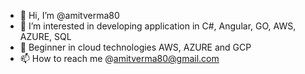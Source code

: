 - 👋 Hi, I’m @amitverma80
- 👀 I’m interested in developing application in C#, Angular, GO, AWS, AZURE, SQL
- 🌱 Beginner in cloud technologies AWS, AZURE and GCP
- 📫 How to reach me @amitverma80@gmail.com

<!---
amitverma80/amitverma80 is a ✨ special ✨ repository because its `README.md` (this file) appears on your GitHub profile.
You can click the Preview link to take a look at your changes.
--->
